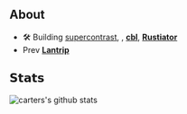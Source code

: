 ## About 
- 🛠️ Building [supercontrast](https://www.supercontrast.com/), , [**cbl**](https://github.com/CarterMcClellan/cbl), [**Rustiator**](https://github.com/CarterMcClellan/Rustiator)
- Prev [**Lantrip**](https://www.langtrip.com/)

## 𝗦𝘁𝗮𝘁𝘀
![carters's github stats](https://github-readme-stats.vercel.app/api/top-langs/?username=cartermcclellan&layout=compact&hide_border=true&theme=darcula&bg_color=00000000&langs_count=6&hide=jupyter%20notebook,tex,css,php,gnuplot,makefile,scss,html)
